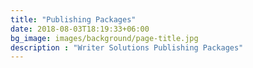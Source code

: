 ```yaml
---
title: "Publishing Packages"
date: 2018-08-03T18:19:33+06:00
bg_image: images/background/page-title.jpg
description : "Writer Solutions Publishing Packages"
---
```

